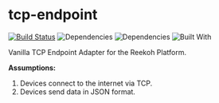 # tcp-endpoint

[![Build Status](https://travis-ci.org/Reekoh/tcp-endpoint.svg)](https://travis-ci.org/Reekoh/tcp-endpoint)
![Dependencies](https://img.shields.io/david/Reekoh/tcp-endpoint.svg)
![Dependencies](https://img.shields.io/david/dev/Reekoh/tcp-endpoint.svg)
![Built With](https://img.shields.io/badge/built%20with-gulp-red.svg)

Vanilla TCP Endpoint Adapter for the Reekoh Platform.

**Assumptions:**
1. Devices connect to the internet via TCP.
2. Devices send data in JSON format.
